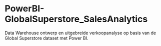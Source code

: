 # PowerBI-GlobalSuperstore_SalesAnalytics
Data Warehouse ontwerp en uitgebreide verkoopanalyse op basis van de Global Superstore dataset met Power BI.
